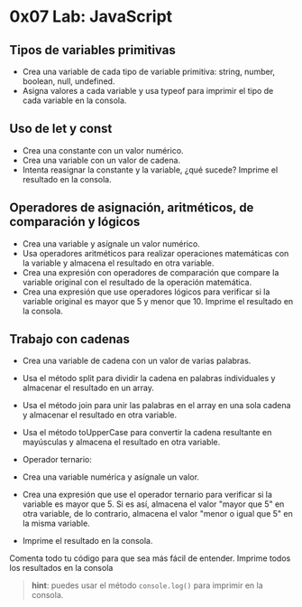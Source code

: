 # 0x07 Lab: JavaScript

## Tipos de variables primitivas

- Crea una variable de cada tipo de variable primitiva: string, number, boolean, null, undefined.
- Asigna valores a cada variable y usa typeof para imprimir el tipo de cada variable en la consola.

## Uso de let y const

- Crea una constante con un valor numérico.
- Crea una variable con un valor de cadena.
- Intenta reasignar la constante y la variable, ¿qué sucede? Imprime el resultado en la consola.

## Operadores de asignación, aritméticos, de comparación y lógicos

- Crea una variable y asígnale un valor numérico.
- Usa operadores aritméticos para realizar operaciones matemáticas con la variable y almacena el resultado en otra variable.
- Crea una expresión con operadores de comparación que compare la variable original con el resultado de la operación matemática.
- Crea una expresión que use operadores lógicos para verificar si la variable original es mayor que 5 y menor que 10. Imprime el resultado en la consola.

## Trabajo con cadenas

- Crea una variable de cadena con un valor de varias palabras.
- Usa el método split para dividir la cadena en palabras individuales y almacenar el resultado en un array.
- Usa el método join para unir las palabras en el array en una sola cadena y almacenar el resultado en otra variable.
- Usa el método toUpperCase para convertir la cadena resultante en mayúsculas y almacena el resultado en otra variable.

- Operador ternario:

- Crea una variable numérica y asígnale un valor.
- Crea una expresión que use el operador ternario para verificar si la variable es mayor que 5. Si es así, almacena el valor "mayor que 5" en otra variable, de lo contrario, almacena el valor "menor o igual que 5" en la misma variable.
- Imprime el resultado en la consola.

Comenta todo tu código para que sea más fácil de entender.
Imprime todos los resultados en la consola

> **hint**: puedes usar el método `console.log()` para imprimir en la consola.
